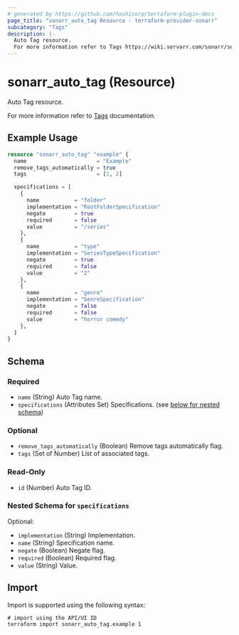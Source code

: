 ```yaml
---
# generated by https://github.com/hashicorp/terraform-plugin-docs
page_title: "sonarr_auto_tag Resource - terraform-provider-sonarr"
subcategory: "Tags"
description: |-
  Auto Tag resource.
  For more information refer to Tags https://wiki.servarr.com/sonarr/settings#tags documentation.
---
```


# sonarr_auto_tag (Resource)

<!-- subcategory:Tags -->Auto Tag resource.
For more information refer to [Tags](https://wiki.servarr.com/sonarr/settings#tags) documentation.

## Example Usage

```terraform
resource "sonarr_auto_tag" "example" {
  name                      = "Example"
  remove_tags_automatically = true
  tags                      = [1, 2]

  specifications = [
    {
      name           = "folder"
      implementation = "RootFolderSpecification"
      negate         = true
      required       = false
      value          = "/series"
    },
    {
      name           = "type"
      implementation = "SeriesTypeSpecification"
      negate         = true
      required       = false
      value          = "2"
    },
    {
      name           = "genre"
      implementation = "GenreSpecification"
      negate         = false
      required       = false
      value          = "horror comedy"
    },
  ]
}
```

<!-- schema generated by tfplugindocs -->
## Schema

### Required

- `name` (String) Auto Tag name.
- `specifications` (Attributes Set) Specifications. (see [below for nested schema](#nestedatt--specifications))

### Optional

- `remove_tags_automatically` (Boolean) Remove tags automatically flag.
- `tags` (Set of Number) List of associated tags.

### Read-Only

- `id` (Number) Auto Tag ID.

<a id="nestedatt--specifications"></a>
### Nested Schema for `specifications`

Optional:

- `implementation` (String) Implementation.
- `name` (String) Specification name.
- `negate` (Boolean) Negate flag.
- `required` (Boolean) Required flag.
- `value` (String) Value.

## Import

Import is supported using the following syntax:

```shell
# import using the API/UI ID
terraform import sonarr_auto_tag.example 1
```
